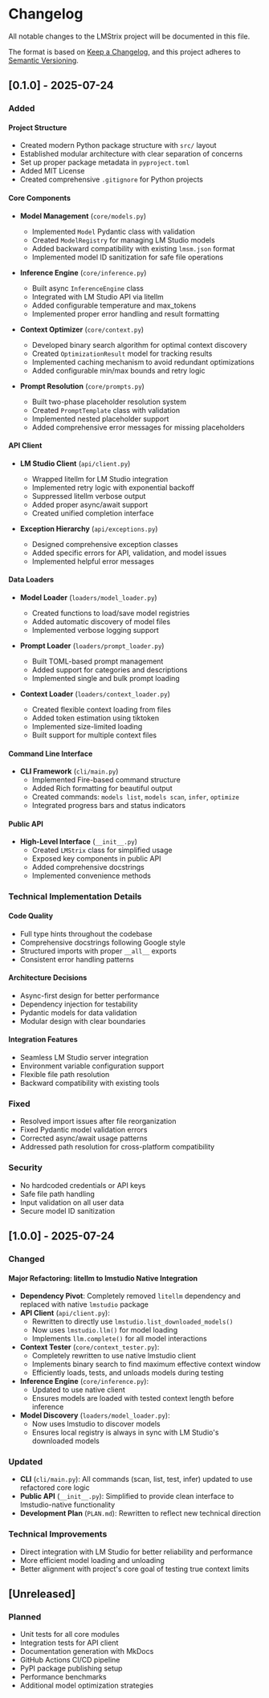# Changelog

All notable changes to the LMStrix project will be documented in this file.

The format is based on [Keep a Changelog](https://keepachangelog.com/en/1.0.0/),
and this project adheres to [Semantic Versioning](https://semver.org/spec/v2.0.0.html).

## [0.1.0] - 2025-07-24

### Added

#### Project Structure
- Created modern Python package structure with `src/` layout
- Established modular architecture with clear separation of concerns
- Set up proper package metadata in `pyproject.toml`
- Added MIT License
- Created comprehensive `.gitignore` for Python projects

#### Core Components
- **Model Management** (`core/models.py`)
  - Implemented `Model` Pydantic class with validation
  - Created `ModelRegistry` for managing LM Studio models
  - Added backward compatibility with existing `lmsm.json` format
  - Implemented model ID sanitization for safe file operations

- **Inference Engine** (`core/inference.py`)
  - Built async `InferenceEngine` class
  - Integrated with LM Studio API via litellm
  - Added configurable temperature and max_tokens
  - Implemented proper error handling and result formatting

- **Context Optimizer** (`core/context.py`)
  - Developed binary search algorithm for optimal context discovery
  - Created `OptimizationResult` model for tracking results
  - Implemented caching mechanism to avoid redundant optimizations
  - Added configurable min/max bounds and retry logic

- **Prompt Resolution** (`core/prompts.py`)
  - Built two-phase placeholder resolution system
  - Created `PromptTemplate` class with validation
  - Implemented nested placeholder support
  - Added comprehensive error messages for missing placeholders

#### API Client
- **LM Studio Client** (`api/client.py`)
  - Wrapped litellm for LM Studio integration
  - Implemented retry logic with exponential backoff
  - Suppressed litellm verbose output
  - Added proper async/await support
  - Created unified completion interface

- **Exception Hierarchy** (`api/exceptions.py`)
  - Designed comprehensive exception classes
  - Added specific errors for API, validation, and model issues
  - Implemented helpful error messages

#### Data Loaders
- **Model Loader** (`loaders/model_loader.py`)
  - Created functions to load/save model registries
  - Added automatic discovery of model files
  - Implemented verbose logging support

- **Prompt Loader** (`loaders/prompt_loader.py`)
  - Built TOML-based prompt management
  - Added support for categories and descriptions
  - Implemented single and bulk prompt loading

- **Context Loader** (`loaders/context_loader.py`)
  - Created flexible context loading from files
  - Added token estimation using tiktoken
  - Implemented size-limited loading
  - Built support for multiple context files

#### Command Line Interface
- **CLI Framework** (`cli/main.py`)
  - Implemented Fire-based command structure
  - Added Rich formatting for beautiful output
  - Created commands: `models list`, `models scan`, `infer`, `optimize`
  - Integrated progress bars and status indicators

#### Public API
- **High-Level Interface** (`__init__.py`)
  - Created `LMStrix` class for simplified usage
  - Exposed key components in public API
  - Added comprehensive docstrings
  - Implemented convenience methods

### Technical Implementation Details

#### Code Quality
- Full type hints throughout the codebase
- Comprehensive docstrings following Google style
- Structured imports with proper `__all__` exports
- Consistent error handling patterns

#### Architecture Decisions
- Async-first design for better performance
- Dependency injection for testability
- Pydantic models for data validation
- Modular design with clear boundaries

#### Integration Features
- Seamless LM Studio server integration
- Environment variable configuration support
- Flexible file path resolution
- Backward compatibility with existing tools

### Fixed
- Resolved import issues after file reorganization
- Fixed Pydantic model validation errors
- Corrected async/await usage patterns
- Addressed path resolution for cross-platform compatibility

### Security
- No hardcoded credentials or API keys
- Safe file path handling
- Input validation on all user data
- Secure model ID sanitization

## [1.0.0] - 2025-07-24

### Changed

#### Major Refactoring: litellm to lmstudio Native Integration
- **Dependency Pivot**: Completely removed `litellm` dependency and replaced with native `lmstudio` package
- **API Client** (`api/client.py`): 
  - Rewritten to directly use `lmstudio.list_downloaded_models()`
  - Now uses `lmstudio.llm()` for model loading
  - Implements `llm.complete()` for all model interactions
- **Context Tester** (`core/context_tester.py`):
  - Completely rewritten to use native lmstudio client
  - Implements binary search to find maximum effective context window
  - Efficiently loads, tests, and unloads models during testing
- **Inference Engine** (`core/inference.py`):
  - Updated to use native client
  - Ensures models are loaded with tested context length before inference
- **Model Discovery** (`loaders/model_loader.py`):
  - Now uses lmstudio to discover models
  - Ensures local registry is always in sync with LM Studio's downloaded models

### Updated
- **CLI** (`cli/main.py`): All commands (scan, list, test, infer) updated to use refactored core logic
- **Public API** (`__init__.py`): Simplified to provide clean interface to lmstudio-native functionality
- **Development Plan** (`PLAN.md`): Rewritten to reflect new technical direction

### Technical Improvements
- Direct integration with LM Studio for better reliability and performance
- More efficient model loading and unloading
- Better alignment with project's core goal of testing true context limits

## [Unreleased]

### Planned
- Unit tests for all core modules
- Integration tests for API client
- Documentation generation with MkDocs
- GitHub Actions CI/CD pipeline
- PyPI package publishing setup
- Performance benchmarks
- Additional model optimization strategies